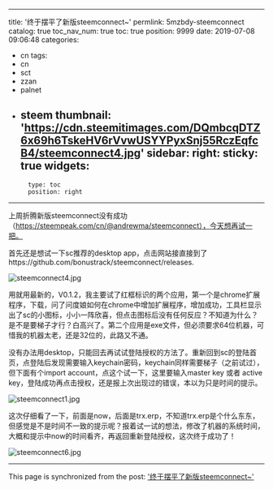 
---
title: '终于摆平了新版steemconnect~'
permlink: 5mzbdy-steemconnect
catalog: true
toc_nav_num: true
toc: true
position: 9999
date: 2019-07-08 09:06:48
categories:
- cn
tags:
- cn
- sct
- zzan
- palnet
- steem
thumbnail: 'https://cdn.steemitimages.com/DQmbcqDTZ6x69h6TskeHV6rVvwUSYYPyxSnj55RczEqfcB4/steemconnect4.jpg'
sidebar:
    right:
        sticky: true
widgets:
    -
        type: toc
        position: right
---


上周折腾新版steemconnect没有成功（https://steempeak.com/cn/@andrewma/steemconnect），今天想再试一把。

首先还是想试一下sc推荐的desktop app，点击网站接直接到了https://github.com/bonustrack/steemconnect/releases.

![steemconnect4.jpg](https://cdn.steemitimages.com/DQmbcqDTZ6x69h6TskeHV6rVvwUSYYPyxSnj55RczEqfcB4/steemconnect4.jpg)

用就用最新的，V0.1.2，我主要试了红框标识的两个应用，第一个是chrome扩展程序，下载，问了问度娘如何在chrome中增加扩展程序，增加成功，工具栏显示出了sc的小图标，小小一阵欣喜，但点击图标后没有任何反应？不知道为什么？是不是要梯子才行？白高兴了。第二个应用是exe文件，但必须要求64位机器，可惜我的机器太老，还是32位的，此路又不通。

没有办法用desktop，只能回去再试试登陆授权的方法了。重新回到sc的登陆首页，点登陆后发现需要输入keychain密码，keychain同样需要梯子（之前试过），但下面有个import account，点这个试一下，这里要输入master key 或者 active key，登陆成功再点击授权，还是报上次出现过的错误，本以为只是时间的提示。

![steemconnect1.jpg](https://cdn.steemitimages.com/DQmPUHMGykxTvQAU1RpmcgDwXXqcMdAJzZiScs6K5hLxCL8/steemconnect1.jpg)

这次仔细看了一下，前面是now，后面是trx.erp，不知道trx.erp是个什么东东，但感觉是不是时间不一致的提示呢？报着试一试的想法，修改了机器的系统时间，大概和提示中now的时间看齐，再返回重新登陆授权，这次终于成功了！

![steemconnect6.jpg](https://cdn.steemitimages.com/DQmW2Z1tiyzyg84ah8wYoVBpB2LyAPipiuPQKBoqLwoeG52/steemconnect6.jpg)

- - -

This page is synchronized from the post: ['终于摆平了新版steemconnect~'](https://steemit.com/@andrewma/5mzbdy-steemconnect)
